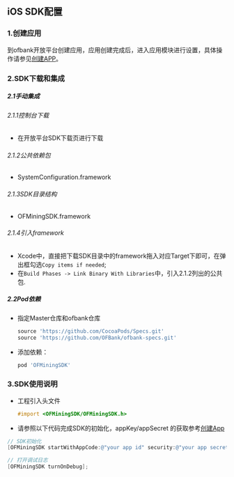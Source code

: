 ## iOS SDK配置

### 1.创建应用

到ofbank开放平台创建应用，应用创建完成后，进入应用模块进行设置，具体操作请参见[创建APP](test.openapi.lingzhuworld.cn)。

### 2.SDK下载和集成

##### 2.1手动集成

###### 2.1.1控制台下载

  - 在开放平台SDK下载页进行下载

###### 2.1.2公共依赖包

 - SystemConfiguration.framework

###### 2.1.3SDK目录结构
 
 - OFMiningSDK.framework

###### 2.1.4引入framework

 - Xcode中，直接把下载SDK目录中的framework拖入对应Target下即可，在弹出框勾选`Copy items if needed`;
 - 在`Build Phases -> Link Binary With Libraries`中，引入2.1.2列出的公共包.

##### 2.2Pod依赖

  - 指定Master仓库和ofbank仓库

	```ruby
	source 'https://github.com/CocoaPods/Specs.git'
	source 'https://github.com/OFBank/ofbank-specs.git'
	```
	
  - 添加依赖：
   
    ```ruby
    pod 'OFMiningSDK'
    ```

### 3.SDK使用说明

 - 工程引入头文件
 
   ```objective-c
   #import <OFMiningSDK/OFMiningSDK.h>
   ```
   
 - 请参照以下代码完成SDK的初始化，appKey/appSecret 的获取参考[创建App](test.openapi.lingzhuworld.cn)
 
 ``` Objective-C
 // SDK初始化
 [OFMiningSDK startWithAppCode:@"your app id" security:@"your app secret"];
 
 // 打开调试日志
 [OFMiningSDK turnOnDebug];
 
 ```
